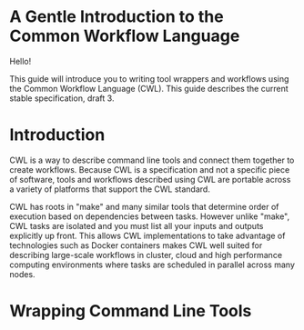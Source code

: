 # A Gentle Introduction to the Common Workflow Language

Hello!

This guide will introduce you to writing tool wrappers and workflows using the
Common Workflow Language (CWL).  This guide describes the current stable
specification, draft 3.

<!--ToC-->

# Introduction

CWL is a way to describe command line tools and connect them together to create
workflows.  Because CWL is a specification and not a specific piece of
software, tools and workflows described using CWL are portable across a variety
of platforms that support the CWL standard.

CWL has roots in "make" and many similar tools that determine order of
execution based on dependencies between tasks.  However unlike "make", CWL
tasks are isolated and you must list all your inputs and outputs explicitly up
front.  This allows CWL implementations to take advantage of technologies such
as Docker containers makes CWL well suited for describing large-scale workflows
in cluster, cloud and high performance computing environments where tasks are
scheduled in parallel across many nodes.

# Wrapping Command Line Tools
